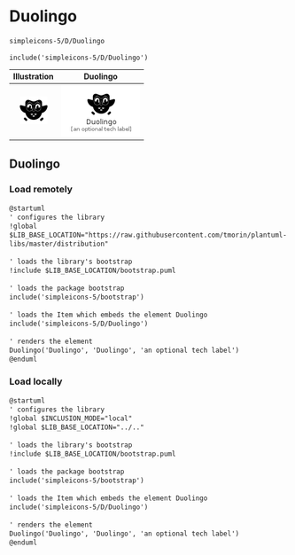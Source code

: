 # Duolingo


```text
simpleicons-5/D/Duolingo
```

```text
include('simpleicons-5/D/Duolingo')
```



| Illustration | Duolingo |
| :---: | :---: |
| ![illustration for Illustration](../../simpleicons-5/D/Duolingo.png) | ![illustration for Duolingo](../../simpleicons-5/D/Duolingo.Local.png) |




## Duolingo

### Load remotely
```plantuml
@startuml
' configures the library
!global $LIB_BASE_LOCATION="https://raw.githubusercontent.com/tmorin/plantuml-libs/master/distribution"

' loads the library's bootstrap
!include $LIB_BASE_LOCATION/bootstrap.puml

' loads the package bootstrap
include('simpleicons-5/bootstrap')

' loads the Item which embeds the element Duolingo
include('simpleicons-5/D/Duolingo')

' renders the element
Duolingo('Duolingo', 'Duolingo', 'an optional tech label')
@enduml
```

### Load locally
```plantuml
@startuml
' configures the library
!global $INCLUSION_MODE="local"
!global $LIB_BASE_LOCATION="../.."

' loads the library's bootstrap
!include $LIB_BASE_LOCATION/bootstrap.puml

' loads the package bootstrap
include('simpleicons-5/bootstrap')

' loads the Item which embeds the element Duolingo
include('simpleicons-5/D/Duolingo')

' renders the element
Duolingo('Duolingo', 'Duolingo', 'an optional tech label')
@enduml
```

